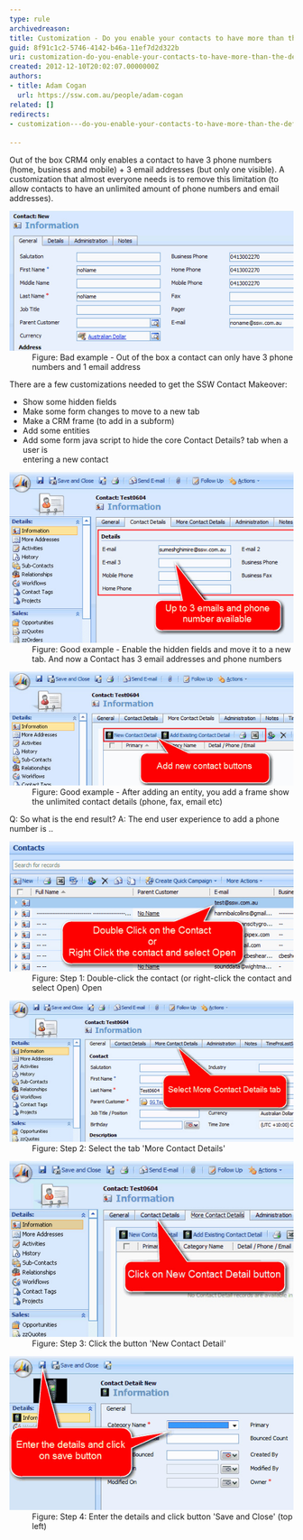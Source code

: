 ```yaml
---
type: rule
archivedreason: 
title: Customization - Do you enable your contacts to have more than the default 3 email addresses and phone numbers?
guid: 8f91c1c2-5746-4142-b46a-11ef7d2d322b
uri: customization-do-you-enable-your-contacts-to-have-more-than-the-default-3-email-addresses-and-phone-numbers
created: 2012-12-10T20:02:07.0000000Z
authors:
- title: Adam Cogan
  url: https://ssw.com.au/people/adam-cogan
related: []
redirects:
- customization---do-you-enable-your-contacts-to-have-more-than-the-default-3-email-addresses-and-phone-numbers

---
```


Out of the box CRM4 only enables a contact to have 3 phone numbers (home, business and mobile) + 3 email addresses (but only one visible). A customization that almost everyone needs is to remove this limitation (to allow contacts to have an unlimited amount of phone numbers and email addresses). 
<!--endintro-->
<dl class="badImage">          <dt>
            <img border="0" src="contact1.jpg" alt="">
          </dt>
          <dd>Figure: Bad example - Out of the box a contact can only have 3 phone numbers and
              1 email address</dd>
        </dl>
There are a few customizations needed to get the SSW Contact Makeover:

* Show some hidden fields
* Make some form changes to move to a new tab
* Make a CRM frame (to add in a subform)
* Add some entities
* Add some form java script to hide the core Contact Details? tab when a user is<br>            entering a new contact

<dl class="goodImage">          <dt>
            <img border="0" src="contact3.jpg" alt="">
          </dt>
          <dd>Figure: Good example - Enable the hidden fields and move it to a new tab. And now
              a Contact has 3 email addresses and phone numbers </dd>
        </dl><dl class="goodImage">          <dt>
            <img border="0" src="contact2.jpg" alt="">
          </dt>
          <dd>Figure: Good example - After adding an entity, you add a frame show the unlimited
              contact details (phone, fax, email etc)
          </dd>
        </dl>
Q: So what is the end result? 
A: The end user experience to add a phone number is ..
<dl class="image">          <dt>
            <img border="0" src="contact4.jpg" alt="">
          </dt>
          <dd>Figure:  Step 1: Double-click the contact (or right-click the contact and
              select Open) Open</dd>
        </dl><dl class="image">          <dt>
            <img border="0" src="contact5.jpg" alt="">
          </dt>
          <dd>Figure:  Step 2: Select the tab 'More Contact Details' </dd>
        </dl>
<dl class="image">          <dt>
            <img border="0" src="contact6.jpg" alt="">
          </dt>
          <dd>Figure:  Step 3: Click the button 'New Contact Detail' </dd>
        </dl><dl class="image">          <dt>
            <img border="0" src="contact7.jpg" alt="">
          </dt>
          <dd>Figure:  Step 4: Enter the details and click button 'Save and Close' (top
              left) </dd>
        </dl>
